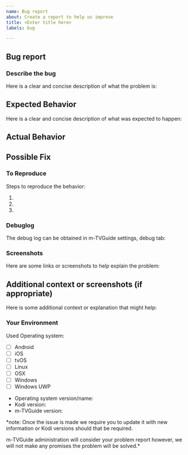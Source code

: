 ```yaml
---
name: Bug report
about: Create a report to help us improve
title: <Enter title here>
labels: bug

---
```


<!--- Please fill out this template to the best of your ability. You can always edit this issue once you have created it. -->

<!--- Read the following link before you create a new problem report: https://kodi.wiki/view/HOW-TO:Submit_a_bug_report  -->

## Bug report

### Describe the bug
Here is a clear and concise description of what the problem is:
<!--- Provide a more detailed introduction to the issue itself, and why you consider it to be a bug -->
<!--- A bug report that is not clear will be closed -->
<!--- Put your text below this line -->


## Expected Behavior
Here is a clear and concise description of what was expected to happen:
<!--- Tell us what should happen -->
<!--- Put your text below this line -->


## Actual Behavior
<!--- Tell us what happens instead -->
<!--- Put your text below this line -->


## Possible Fix
<!--- Not obligatory, but suggest a fix or reason for the bug -->
<!--- Put your text below this line -->


### To Reproduce
Steps to reproduce the behavior:
<!--- Provide a link to a live example, or an unambiguous set of steps to -->
<!--- reproduce this bug. Include code to reproduce, if relevant -->
<!--- Put your text below this line -->
1. 
2.
3.


### Debuglog
<!--- Put your text below this line -->
<!--- A debuglog is always mandatory when creating an issue. Provide one! -->
The debug log can be obtained in m-TVGuide settings, debug tab:


### Screenshots 
Here are some links or screenshots to help explain the problem:
<!--- Put your text below this line -->


## Additional context or screenshots (if appropriate)
Here is some additional context or explanation that might help:
<!--- How has this bug affected you? What were you trying to accomplish? -->
<!--- Put your text below this line -->


### Your Environment
Used Operating system:
<!--- Include as many relevant details about the environment you experienced the bug in -->
<!--- Put your text below this line. Checkboxes can easily be ticked once issue is created -->
 - [ ] Android
 - [ ] iOS
 - [ ] tvOS
 - [ ] Linux
 - [ ] OSX
 - [ ] Windows
 - [ ] Windows UWP

 - Operating system version/name:
 - Kodi version:
 - m-TVGuide version:


<!--- End of this issue -->
*note: Once the issue is made we require you to update it with new information or Kodi versions should that be required.

m-TVGuide administration will consider your problem report however, we will not make any promises the problem will be solved.*
